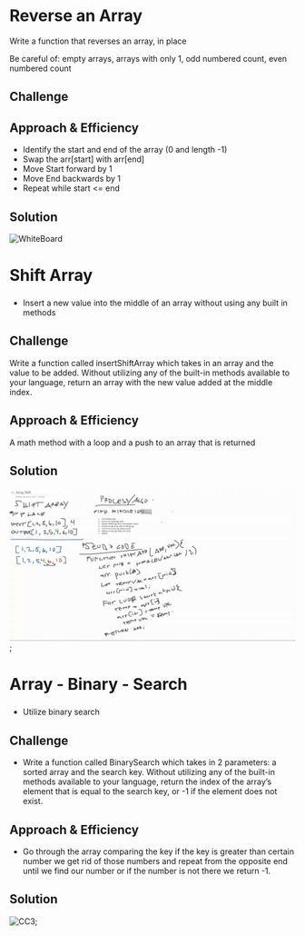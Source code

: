 # Reverse an Array

Write a function that reverses an array, in place

Be careful of: empty arrays, arrays with only 1, odd numbered count, even numbered count
<!-- Short summary or background information -->

## Challenge
<!-- Description of the challenge -->

## Approach & Efficiency
<!-- What approach did you take? Why? What is the Big O space/time for this approach? -->

- Identify the start and end of the array (0 and length -1)
- Swap the arr[start] with arr[end]
- Move Start forward by 1
- Move End backwards by 1
- Repeat while start <= end

## Solution
<!-- Embedded whiteboard image -->
![WhiteBoard](./arrays/assets/whiteboard.png)


# Shift Array

### 

- Insert a new value into the middle of an array without using any built in methods


## Challenge
Write a function called insertShiftArray which takes in an array and the value to be added. Without utilizing any of the built-in methods available to your language, return an array with the new value added at the middle index.

## Approach & Efficiency
A math method with a loop and a push to an array that is returned 

## Solution
<!-- Embedded whiteboard image -->
![CC2](./javascript/code-challenges/arrayShift/assets/shiftArray.png);

# Array - Binary - Search

### 

- Utilize binary search 


## Challenge

- Write a function called BinarySearch which takes in 2 parameters: a sorted array and the search key. Without utilizing any of the built-in methods available to your language, return the index of the array’s element that is equal to the search key, or -1 if the element does not exist.

## Approach & Efficiency
- Go through the array comparing the key if the key is greater than certain number we get rid of those numbers and repeat from the opposite end until we find our number or if the number is not there we return -1.

## Solution
<!-- Embedded whiteboard image -->
![CC3](./assets/CodeChallenge03-Frame1.jpg);
